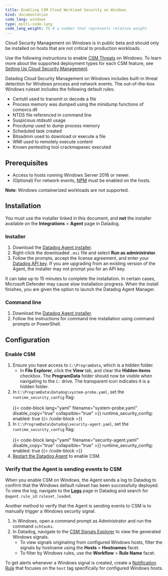 ```yaml
---
title: Enabling CSM Cloud Workload Security on Windows
kind: documentation
code_lang: windows
type: multi-code-lang
code_lang_weight: 75 # a number that represents relative weight. 
---
```


<div class="alert alert-warning">Cloud Security Management on Windows is in public beta and should only be installed on hosts that are not critical to production workloads.</div>

Use the following instructions to enable [CSM Threats][11] on Windows. To learn more about the supported deployment types for each CSM feature, see [Setting Up Cloud Security Management][12].

Datadog Cloud Security Management on Windows includes built-in threat detection for Windows process and network events. The out-of-the-box Windows ruleset includes the following default rules:

- Certutil used to transmit or decode a file
- Process memory was dumped using the minidump functions of comsvcs.dll
- NTDS file referenced in command line
- Suspicious ntdsutil usage
- Procdump used to dump process memory
- Scheduled task created
- Bitsadmin used to download or execute a file
- WMI used to remotely execute content
- Known pentesting tool crackmapexec executed

## Prerequisites

- Access to hosts running Windows Server 2016 or newer.
- (Optional) For network events, [NPM][2] must be enabled on the hosts.

**Note**: Windows containerized workloads are not supported.

## Installation

<div class="alert alert-info">You must use the installer linked in this document, and <strong>not</strong> the installer available on the <strong>Integrations</strong> &gt; <strong>Agent</strong> page in Datadog.</div>

### Installer

1. Download the [Datadog Agent installer][3].
2. Right-click the downloaded `.msi` file and select **Run as administrator**.
3. Follow the prompts, accept the license agreement, and enter your [Datadog API key][5]. If you are upgrading from an existing version of the Agent, the installer may not prompt you for an API key.

It can take up to 15 minutes to complete the installation. In certain cases, Microsoft Defender may cause slow installation progress. When the install finishes, you are given the option to launch the Datadog Agent Manager.

### Command line

1. Download the [Datadog Agent installer][3].
2. Follow the instructions for command line installation using command prompts or PowerShell.

## Configuration

### Enable CSM

1. Ensure you have access to `C:\ProgramData`, which is a hidden folder.
    - In **File Explorer**, click the **View** tab, and clear the **Hidden items** checkbox. The **ProgramData** folder should now be visible when navigating to the `C:` drive. The transparent icon indicates it is a hidden folder.
2. In `C:\ProgramData\Datadog\system-probe.yaml`, set the `runtime_security_config` flag:<br><br>
    {{< code-block lang="yaml" filename="system-probe.yaml" disable_copy="true" collapsible="true" >}}
    runtime_security_config:
      enabled: true
    {{< /code-block >}}
3. In `C:\ProgramData\Datadog\security-agent.yaml`, set the `runtime_security_config` flag:<br><br>
    {{< code-block lang="yaml" filename="security-agent.yaml" disable_copy="true" collapsible="true" >}}
    runtime_security_config:
      enabled: true
    {{< /code-block >}}
4. [Restart the Datadog Agent][6] to enable CSM.

### Verify that the Agent is sending events to CSM

When you enable CSM on Windows, the Agent sends a log to Datadog to confirm that the Windows default ruleset has been successfully deployed. To view the log, navigate to the [**Logs**][7] page in Datadog and search for `@agent.rule_id:ruleset_loaded`.

Another method to verify that the Agent is sending events to CSM is to manually trigger a Windows security signal.

1. In Windows, open a command prompt as Administrator and run the command `schtasks`.
2. In Datadog, navigate to the [CSM Signals Explorer][8] to view the generated Windows signals.
    - To view signals originating from configured Windows hosts, filter the signals by hostname using the **Hosts** > **Hostnames** facet.
    - To filter by Windows rules, use the **Workflow** > **Rule Name** facet.

To get alerts whenever a Windows signal is created, create a [Notification Rule][9] that focuses on the `host` tag specifically for configured Windows hosts.

[1]: /security/cloud_security_management/
[2]: /network_monitoring/performance/setup/?tab=agentwindows#setup
[3]: https://s3.amazonaws.com/dd-agent-mstesting/builds/beta/ddagent-cli-7.50.0-rc.6.cwsbeta-2.msi
[5]: https://app.datadoghq.com/organization-settings/api-keys
[6]: https://docs.datadoghq.com/agent/configuration/agent-commands/?tab=agentv6v7#restart-the-agent
[7]: https://app.datadoghq.com/logs
[8]: https://app.datadoghq.com/security?product=cws&_gl=1*yokoae*_gcl_au*MTY0NDMyMDU4Mi4xNjk5Mjg1NDky*_ga*MTA2MDI5Mjg5My4xNzAwNTg2NjI0*_ga_KN80RDFSQK*MTcwMDU4NjYyNC42LjEuMTcwMDU4NzY3MC4wLjAuMA..*_fplc*Z3E3OTgzSExKaFZUcnBtQ0NXbFh2ZmYyQkZjclJjNXpacGZ3TnJiUDhyeG0ySHdwZDVUb0l1RXF2ZU4lMkZiQTV1Q0M3ZUxlN0pjQ3RRZ1V3b1hwd0taTDFPZlk5VDFzbzMyNDB3MUxzUEUyNiUyQlh2Q0FaQ1V5UGVRTmtXVG0lMkJRJTNEJTNE
[9]: https://docs.datadoghq.com/security/notifications/rules/
[10]: /security/cloud_security_management/setup
[11]: /security/threats
[12]: /security/cloud_security_management/setup#supported-deployment-types-and-features